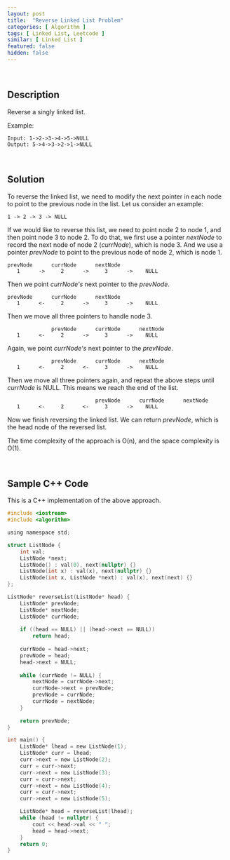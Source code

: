 ```yaml
---
layout: post
title:  "Reverse Linked List Problem"
categories: [ Algorithm ]
tags: [ Linked List, Leetcode ]
similar: [ Linked List ]
featured: false
hidden: false
---
```


<br />

## Description

Reverse a singly linked list.


Example: 
```
Input: 1->2->3->4->5->NULL
Output: 5->4->3->2->1->NULL
```

<br />

## Solution

To reverse the linked list, we need to modify the next pointer in each node to point to the previous node in the list. Let us consider an example:
```
1 -> 2 -> 3 -> NULL
```

If we would like to reverse this list, we need to point node 2 to node 1, and then point node 3 to node 2. To do that, we first use a pointer *nextNode* to record the next node of node 2 (*currNode*), which is node 3. And we use a pointer *prevNode* to point to the previous node of node 2, which is node 1.
```
prevNode      currNode      nextNode
   1      ->     2      ->     3      ->    NULL
```
Then we point *currNode's* next pointer to the *prevNode*.
```
prevNode      currNode      nextNode
   1      <-     2      ->     3      ->    NULL
```
Then we move all three pointers to handle node 3.
```
              prevNode      currNode      nextNode
   1      <-     2      ->     3      ->    NULL
```
Again, we point *currNode's* next pointer to the *prevNode*.
```
              prevNode      currNode      nextNode
   1      <-     2      <-     3      ->    NULL
```
Then we move all three pointers again, and repeat the above steps until *currNode* is NULL. This means we reach the end of the list.
```
                            prevNode      currNode      nextNode
   1      <-     2      <-     3      ->    NULL
```
Now we finish reversing the linked list. We can return *prevNode*, which is the head node of the reversed list.

The time complexity of the approach is O(n), and the space complexity is O(1).

<br />

## Sample C++ Code

This is a C++ implementation of the above approach.

```c
#include <iostream>
#include <algorithm>

using namespace std;

struct ListNode {
    int val;
    ListNode *next;
    ListNode() : val(0), next(nullptr) {}
    ListNode(int x) : val(x), next(nullptr) {}
    ListNode(int x, ListNode *next) : val(x), next(next) {}
};

ListNode* reverseList(ListNode* head) {
    ListNode* prevNode;
    ListNode* nextNode;
    ListNode* currNode;
    
    if ((head == NULL) || (head->next == NULL))
        return head;
    
    currNode = head->next;
    prevNode = head;
    head->next = NULL;
    
    while (currNode != NULL) {
        nextNode = currNode->next;
        currNode->next = prevNode;
        prevNode = currNode;
        currNode = nextNode;
    }
    
    return prevNode;   
}

int main() {
    ListNode* lhead = new ListNode(1);
    ListNode* curr = lhead;
    curr->next = new ListNode(2);
    curr = curr->next;
    curr->next = new ListNode(3);
    curr = curr->next;
    curr->next = new ListNode(4);
    curr = curr->next;
    curr->next = new ListNode(5);

    ListNode* head = reverseList(lhead);
    while (head != nullptr) {
        cout << head->val << " ";
        head = head->next;
    }
    return 0;
}
```
